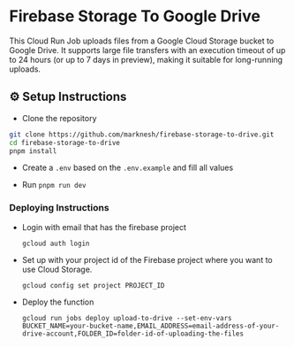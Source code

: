 # Firebase Storage To Google Drive

This Cloud Run Job uploads files from a Google Cloud Storage bucket to Google Drive. It supports large file transfers with an execution timeout of up to 24 hours (or up to 7 days in preview), making it suitable for long-running uploads.

## ⚙️ Setup Instructions

- Clone the repository

```bash
git clone https://github.com/marknesh/firebase-storage-to-drive.git
cd firebase-storage-to-drive
pnpm install
```

- Create a `.env` based on the `.env.example` and fill all values

- Run `pnpm run dev`

### Deploying Instructions

- Login with email that has the firebase project

  ```
  gcloud auth login
  ```

- Set up with your project id of the Firebase project where you want to use Cloud Storage.

  ```
  gcloud config set project PROJECT_ID
  ```

- Deploy the function

  ```
  gcloud run jobs deploy upload-to-drive --set-env-vars BUCKET_NAME=your-bucket-name,EMAIL_ADDRESS=email-address-of-your-drive-account,FOLDER_ID=folder-id-of-uploading-the-files
  ```
